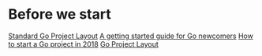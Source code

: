 # Before we start

[Standard Go Project Layout](https://github.com/golang-standards/project-layout)
[A getting started guide for Go newcomers](https://github.com/alco/gostart)
[How to start a Go project in 2018](https://boyter.org/posts/how-to-start-go-project-2018/)
[Go Project Layout](https://medium.com/golang-learn/go-project-layout-e5213cdcfaa2)


